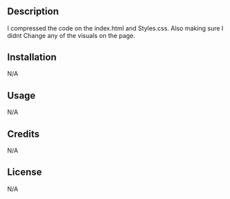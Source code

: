 

# <Horiseon>

## Description
I compressed the code on the index.html and Styles.css.
Also making sure I didnt Change any of the visuals on the page. 


## Installation
N/A

## Usage
N/A

## Credits
N/A

## License
N/A
